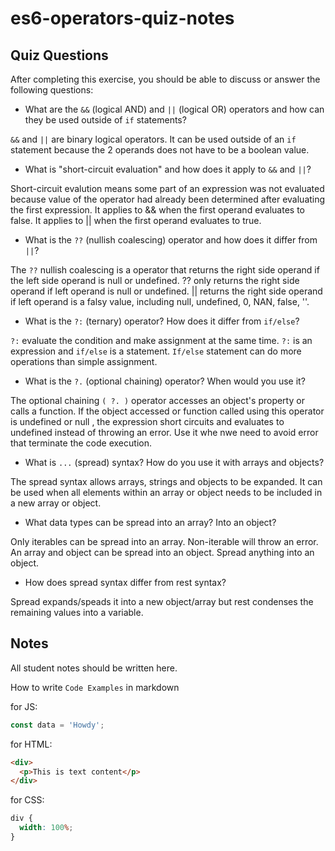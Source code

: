 # es6-operators-quiz-notes

## Quiz Questions

After completing this exercise, you should be able to discuss or answer the following questions:

- What are the `&&` (logical AND) and `||` (logical OR) operators and how can they be used outside of `if` statements?

`&&` and `||` are binary logical operators. It can be used outside of an `if` statement because the 2 operands does not have to be a boolean value.

- What is "short-circuit evaluation" and how does it apply to `&&` and `||`?

Short-circuit evalution means some part of an expression was not evaluated because value of the operator had already been determined after evaluating the first expression. It applies to && when the first operand evaluates to false. It applies to || when the first operand evaluates to true.

- What is the `??` (nullish coalescing) operator and how does it differ from `||`?

The `??` nullish coalescing is a operator that returns the right side operand if the left side operand is null or undefined. ?? only returns the right side operand if left operand is null or undefined. || returns the right side operand if left operand is a falsy value, including null, undefined, 0, NAN, false, ''.

- What is the `?:` (ternary) operator? How does it differ from `if/else`?

`?:` evaluate the condition and make assignment at the same time. `?:` is an expression and `if/else` is a statement. `If/else` statement can do more operations than simple assignment.

- What is the `?.` (optional chaining) operator? When would you use it?

The optional chaining `( ?. )` operator accesses an object's property or calls a function. If the object accessed or function called using this operator is undefined or null , the expression short circuits and evaluates to undefined instead of throwing an error. Use it whe nwe need to avoid error that terminate the code execution.

- What is `...` (spread) syntax? How do you use it with arrays and objects?

The spread syntax allows arrays, strings and objects to be expanded. It can be used when all elements within an array or object needs to be included in a new array or object.

- What data types can be spread into an array? Into an object?

Only iterables can be spread into an array. Non-iterable will throw an error. An array and object can be spread into an object. Spread anything into an object.

- How does spread syntax differ from rest syntax?

Spread expands/speads it into a new object/array but rest condenses the remaining values into a variable.

## Notes

All student notes should be written here.

How to write `Code Examples` in markdown

for JS:

```js
const data = 'Howdy';
```

for HTML:

```html
<div>
  <p>This is text content</p>
</div>
```

for CSS:

```css
div {
  width: 100%;
}
```
